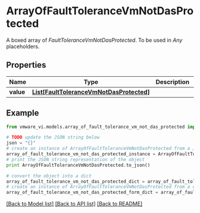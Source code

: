 # ArrayOfFaultToleranceVmNotDasProtected

A boxed array of *FaultToleranceVmNotDasProtected*. To be used in *Any* placeholders. 

## Properties
Name | Type | Description | Notes
------------ | ------------- | ------------- | -------------
**value** | [**List[FaultToleranceVmNotDasProtected]**](FaultToleranceVmNotDasProtected.md) |  | 

## Example

```python
from vmware_vi.models.array_of_fault_tolerance_vm_not_das_protected import ArrayOfFaultToleranceVmNotDasProtected

# TODO update the JSON string below
json = "{}"
# create an instance of ArrayOfFaultToleranceVmNotDasProtected from a JSON string
array_of_fault_tolerance_vm_not_das_protected_instance = ArrayOfFaultToleranceVmNotDasProtected.from_json(json)
# print the JSON string representation of the object
print ArrayOfFaultToleranceVmNotDasProtected.to_json()

# convert the object into a dict
array_of_fault_tolerance_vm_not_das_protected_dict = array_of_fault_tolerance_vm_not_das_protected_instance.to_dict()
# create an instance of ArrayOfFaultToleranceVmNotDasProtected from a dict
array_of_fault_tolerance_vm_not_das_protected_form_dict = array_of_fault_tolerance_vm_not_das_protected.from_dict(array_of_fault_tolerance_vm_not_das_protected_dict)
```
[[Back to Model list]](../README.md#documentation-for-models) [[Back to API list]](../README.md#documentation-for-api-endpoints) [[Back to README]](../README.md)


